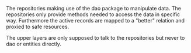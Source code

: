 The repositories making use of the dao package to manipulate data.
The repositories only provide methods needed to access the data in specific way.
Furthermore the active records are mapped to a "better" relation and proxied to
safe resources.

The upper layers are only supposed to talk to the repositories but never to dao
or entities directly.